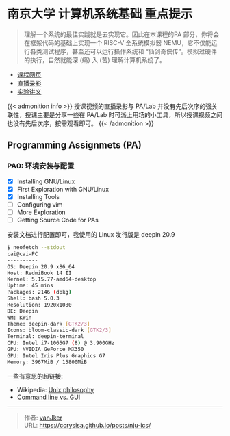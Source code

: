# 南京大学 计算机系统基础 重点提示


> 理解一个系统的最佳实践就是去实现它。因此在本课程的PA 部分，你将会在框架代码的基础上实现一个 RISC-V 全系统模拟器 NEMU，它不仅能运行各类测试程序，甚至还可以运行操作系统和 “仙剑奇侠传”。模拟过硬件的执行，自然就能深 (痛) 入 (苦) 理解计算机系统了。

<!--more-->

- [课程网页](http://why.ink:8080/ICS/2023/)
- [直播录影](https://space.bilibili.com/49964811/channel/seriesdetail?sid=3843953)
- [实验讲义](https://nju-projectn.github.io/ics-pa-gitbook/ics2023/index.html)

{{< admonition info >}}
授课视频的直播录影与 PA/Lab 并没有先后次序的强关联性，授课主要是分享一些在 PA/Lab 时可派上用场的小工具，所以授课视频之间也没有先后次序，按需观看即可。
{{< /admonition >}}

## Programming Assignmets (PA)

### PA0: 环境安装与配置

- [x] Installing GNU/Linux
- [x] First Exploration with GNU/Linux
- [x] Installing Tools
- [ ] Configuring vim
- [ ] More Exploration
- [ ] Getting Source Code for PAs

安装文档进行配置即可，我使用的 Linux 发行版是 deepin 20.9

```bash
$ neofetch --stdout
cai@cai-PC 
---------- 
OS: Deepin 20.9 x86_64 
Host: RedmiBook 14 II 
Kernel: 5.15.77-amd64-desktop 
Uptime: 45 mins 
Packages: 2146 (dpkg) 
Shell: bash 5.0.3 
Resolution: 1920x1080 
DE: Deepin 
WM: KWin 
Theme: deepin-dark [GTK2/3] 
Icons: bloom-classic-dark [GTK2/3] 
Terminal: deepin-terminal 
CPU: Intel i7-1065G7 (8) @ 3.900GHz 
GPU: NVIDIA GeForce MX350 
GPU: Intel Iris Plus Graphics G7 
Memory: 3967MiB / 15800MiB 
```

一些有意思的超链接:
- Wikipedia: [Unix philosophy](https://en.wikipedia.org/wiki/Unix_philosophy)
- [Command line vs. GUI](https://www.computerhope.com/issues/ch000619.htm)


---

> 作者: [vanJker](https://github.com/vanJker)  
> URL: https://ccrysisa.github.io/posts/nju-ics/  

